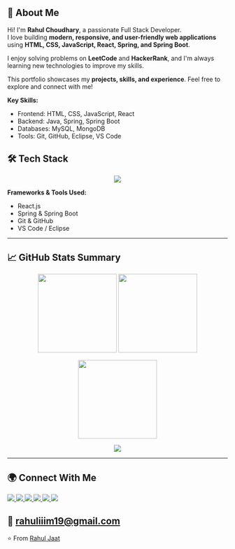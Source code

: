 ## 💬 About Me

Hi! I'm **Rahul Choudhary**, a passionate Full Stack Developer.  
I love building **modern, responsive, and user-friendly web applications** using **HTML, CSS, JavaScript, React, Spring, and Spring Boot**.  

I enjoy solving problems on **LeetCode** and **HackerRank**, and I'm always learning new technologies to improve my skills.  

This portfolio showcases my **projects, skills, and experience**. Feel free to explore and connect with me!  

**Key Skills:**  
- Frontend: HTML, CSS, JavaScript, React  
- Backend: Java, Spring, Spring Boot  
- Databases: MySQL, MongoDB  
- Tools: Git, GitHub, Eclipse, VS Code  



## 🛠️ Tech Stack
<div align="center">

<p>
  <img src="https://skillicons.dev/icons?i=java,html,css,js,react,cpp,c,spring,git" />
</p>

</div>

**Frameworks & Tools Used:**  
- React.js  
- Spring & Spring Boot  
- Git & GitHub  
- VS Code / Eclipse  


---

## 📈 GitHub Stats Summary  

<p align="center">
  <img src="https://github-readme-stats.vercel.app/api?username=rahulchoudhary2002&show_icons=true&theme=tokyonight&hide_border=true&bg_color=0d1117&title_color=79c0ff&icon_color=ffb86c" height="180em" />
  <img src="https://github-readme-stats.vercel.app/api/top-langs/?username=rahulchoudhary2002&layout=compact&theme=tokyonight&hide_border=true&bg_color=0d1117&title_color=79c0ff" height="180em" />
</p>

<p align="center">
  <img src="https://git-hub-streak-stats.vercel.app/?user=rahulchoudhary2002&theme=tokyonight&hide_border=true&background=0d1117" height="180em" />
</p>

<p align="center">
  <img src="https://github-readme-activity-graph.vercel.app/graph?username=rahulchoudhary2002&theme=tokyo-night&hide_border=true" />
</p>

---

## 🌍 Connect With Me  

<p align="left">
  <a href="https://github.com/your-username" target="_blank">
    <img src="https://img.shields.io/badge/GitHub-181717?style=for-the-badge&logo=github&logoColor=white"/>
  </a>
  <a href="https://linkedin.com/in/your-linkedin" target="_blank">
    <img src="https://img.shields.io/badge/LinkedIn-0A66C2?style=for-the-badge&logo=linkedin&logoColor=white"/>
  </a>
  <a href="mailto:your-email@example.com">
    <img src="https://img.shields.io/badge/Email-D14836?style=for-the-badge&logo=gmail&logoColor=white"/>
  </a>
  <a href="https://twitter.com/your-twitter" target="_blank">
    <img src="https://img.shields.io/badge/Twitter-1DA1F2?style=for-the-badge&logo=twitter&logoColor=white"/>
  </a>
  <a href="https://leetcode.com/your-leetcode" target="_blank">
    <img src="https://img.shields.io/badge/LeetCode-FFA116?style=for-the-badge&logo=leetcode&logoColor=black"/>
  </a>
  <a href="https://www.hackerrank.com/your-hackerrank" target="_blank">
    <img src="https://img.shields.io/badge/HackerRank-2EC866?style=for-the-badge&logo=hackerrank&logoColor=white"/>
  </a>
</p>

📧 **rahuliiim19@gmail.com**  
---
⭐️ From [Rahul Jaat](https://github.com/rahuljaat)
